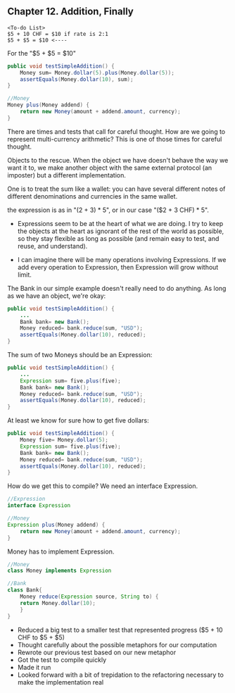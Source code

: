 ## Chapter 12. Addition, Finally


```
<To-do List>
$5 + 10 CHF = $10 if rate is 2:1 
$5 + $5 = $10 <----
```

For the "$5 + $5 = $10"

```java
public void testSimpleAddition() {
    Money sum= Money.dollar(5).plus(Money.dollar(5)); 
    assertEquals(Money.dollar(10), sum);
}
```

```java
//Money
Money plus(Money addend) {
    return new Money(amount + addend.amount, currency); 
}
```
There are times and tests that call for 
careful thought. How are we going to represent multi-currency arithmetic? This is one of those 
times for careful thought.


Objects to the rescue. When the object we have doesn't behave the way we want it to, we 
make another object with the same external protocol (an imposter) but a different 
implementation.


One is to treat the sum 
like a wallet: you can have several different notes of different denominations and currencies 
in the same wallet.


the expression is as in "(2 + 3) * 5", or in our case "($2 + 3 CHF) * 5".

* Expressions seem to be at the heart of what we are doing. I try to keep the objects at the 
heart as ignorant of the rest of the world as possible, so they stay flexible as long as possible
(and remain easy to test, and reuse, and understand).

* I can imagine there will be many operations involving Expressions. If we add every operation 
to Expression, then Expression will grow without limit.

The Bank in our simple example doesn't really need to do anything. As long as we have an 
object, we're okay:
```java
public void testSimpleAddition() {
    ...
    Bank bank= new Bank();
    Money reduced= bank.reduce(sum, "USD"); 
    assertEquals(Money.dollar(10), reduced);
}
```
The sum of two Moneys should be an Expression:
```java
public void testSimpleAddition() {
    ...
    Expression sum= five.plus(five); 
    Bank bank= new Bank();
    Money reduced= bank.reduce(sum, "USD"); 
    assertEquals(Money.dollar(10), reduced);
}
```
At least we know for sure how to get five dollars:
```java
public void testSimpleAddition() { 
    Money five= Money.dollar(5); 
    Expression sum= five.plus(five); 
    Bank bank= new Bank();
    Money reduced= bank.reduce(sum, "USD"); 
    assertEquals(Money.dollar(10), reduced);
}
```

How do we get this to compile? We need an interface Expression.
```java
//Expression
interface Expression
```

```java
//Money
Expression plus(Money addend) {
    return new Money(amount + addend.amount, currency); 
}
```
Money  has  to  implement Expression.

```java
//Money
class Money implements Expression

//Bank
class Bank{
    Money reduce(Expression source, String to) { 
    return Money.dollar(10);
    }
}

```
* Reduced a big test to a smaller test that represented progress ($5 + 10 CHF to $5 + $5) 
* Thought carefully about the possible metaphors for our computation
* Rewrote our previous test based on our new metaphor 
* Got the test to compile quickly
* Made it run
* Looked forward with a bit of trepidation to the refactoring necessary to make the 
implementation real
